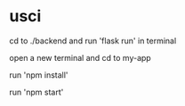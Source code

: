 # usci
cd to ./backend and run 'flask run' in terminal

open a new terminal and cd to my-app

run 'npm install'

run 'npm start'
